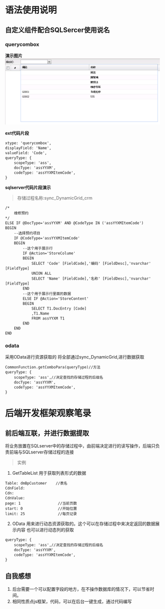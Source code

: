 # 语法使用说明
## 自定义组件配合SQLSercer使用说名
### querycombox
**演示图片**
![querycombox演示图片](笔记_files/1.png)

**ext代码片段**
```
xtype: 'querycombox',
displayField: 'Name',
valueField: 'Code',
queryType: {
	scopeType: 'ass',
	docType: 'assYYXM',
	codeType: 'assYYXMItemCode',
}
```
**sqlserver代码片段演示**
>存储过程名称:sync_DynamicGrid_crm
```
/*
	维修预约
*/
ELSE IF @DocType='assYYXM' AND @CodeType IN ('assYYXMItemCode')
BEGIN
	--选择预约项目
	IF @CodeType='assYYXMItemCode'
	BEGIN
		--这个用于展示行
		IF @Action='StoreColume'
		BEGIN
			SELECT 'Code' [FieldCode],'编码' [FieldDesc],'nvarchar' [FieldType] 
			UNION ALL
			SELECT 'Name' [FieldCode],'名称' [FieldDesc],'nvarchar' [FieldType] 
		END
		--这个用于展示行里面的数据
		ELSE IF @Action='StoreContent'
		BEGIN
			SELECT T1.DocEntry [Code]
			,T1.Name
			FROM assYYXM T1
		END
	END
END
```
### odata
采用OData进行资源获取的
将全部通过sync_DynamicGrid,进行数据获取
```
CommonFunction.getComboPara(queryType)//方法
queryType: {
	scopeType: 'ass',//决定查找的存储过程的后缀名
	docType: 'assYYXM',
	codeType: 'assYYXMItemCode',
}
```
# 后端开发框架观察笔录
## 前后端互联，并进行数据提取
将业务放置在SQLserver中的存储过程中，由前端决定进行的读写操作，后端只负责前端与SQLserver存储过程的连接
> 实例
1. GetTableList
	用于获取列表形式的数据
``` //所需要的参数
Table: dmBpCustomer    //表名
CdnField: 
Cdn: 
CdnValue: 
page: 1					//当前页数
start: 0				//开始位置	
limit: 25				//每页记录
```
2. OData
	用来进行动态资源获取的。这个可以在存储过程中来决定返回的数据展示内容
	也可以进行动态列的获取
```
queryType: {
	scopeType: 'ass',//决定查找的存储过程的后缀名
	docType: 'assYYXM',
	codeType: 'assYYXMItemCode',
}
```
## 自我感想
1. 后台需要一个可以配置字段的地方，在不操作数据库的情况下，可以节省时间。
2. 相同性质点js框架，代码，可以在后台一键生成，通过代码编写




